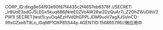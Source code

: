 CORP_ID:ding8e54f93e90fd7f4435c2f4657eb6378f
    //SECRET: _lr8UoE3sdGJ5LEGx5kuq886jNreE0ZVoAW28w2DzQuAr7i_Z2OhZWuDlhV2PW1I
SECRET(test1):yuOqAEzHVd0hGPPLJDM9uoV7agXJSsInCD-9flsGZxe6T9Lo_iGqMP1OXP85S44p
AGENTID:156865796//微应用中
